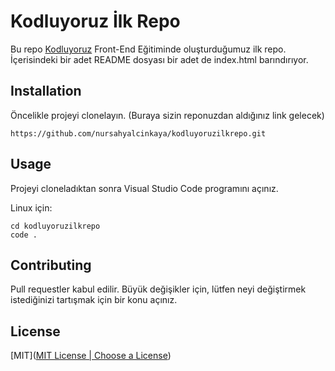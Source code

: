 # **Kodluyoruz İlk Repo**

Bu repo [Kodluyoruz](https://kodluyoruz.org) Front-End Eğitiminde oluşturduğumuz ilk repo. İçerisindeki bir adet README dosyası bir adet de index.html barındırıyor.

## **Installation** 

Öncelikle projeyi clonelayın. (Buraya sizin reponuzdan aldığınız link gelecek)

```
https://github.com/nursahyalcinkaya/kodluyoruzilkrepo.git
```

## Usage

Projeyi cloneladıktan sonra Visual Studio Code programını açınız.

Linux için:

```
cd kodluyoruzilkrepo
code . 
```

## Contributing

Pull requestler kabul edilir. Büyük değişikler için, lütfen neyi değiştirmek istediğinizi tartışmak için bir konu açınız. 

## **License**

[MIT]([MIT License | Choose a License](https://choosealicense.com/licenses/mit/))






